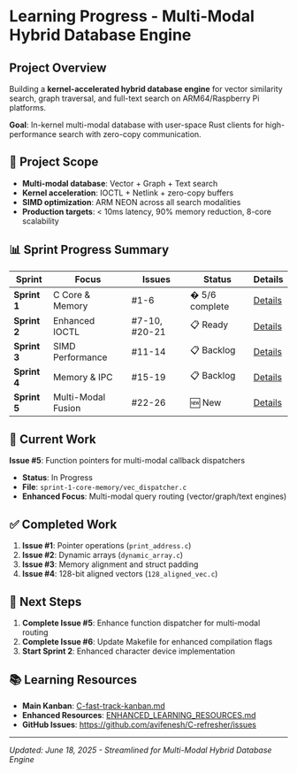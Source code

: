 # Learning Progress - Multi-Modal Hybrid Database Engine

## Project Overview
Building a **kernel-accelerated hybrid database engine** for vector similarity search, graph traversal, and full-text search on ARM64/Raspberry Pi platforms.

**Goal**: In-kernel multi-modal database with user-space Rust clients for high-performance search with zero-copy communication.

## 🎯 Project Scope
- **Multi-modal database**: Vector + Graph + Text search
- **Kernel acceleration**: IOCTL + Netlink + zero-copy buffers  
- **SIMD optimization**: ARM NEON across all search modalities
- **Production targets**: < 10ms latency, 90% memory reduction, 8-core scalability

## 📊 Sprint Progress Summary

| Sprint | Focus | Issues | Status | Details |
|--------|-------|--------|--------|---------|
| **Sprint 1** | C Core & Memory | #1-6 | � 5/6 complete | [Details](sprints/sprint-1-c-core-memory.md) |
| **Sprint 2** | Enhanced IOCTL | #7-10, #20-21 | 📋 Ready | [Details](sprints/sprint-2-system-programming.md) |
| **Sprint 3** | SIMD Performance | #11-14 | 📋 Backlog | [Details](sprints/sprint-3-performance-simd.md) |
| **Sprint 4** | Memory & IPC | #15-19 | 📋 Backlog | [Details](sprints/sprint-4-kernel-memory.md) |
| **Sprint 5** | Multi-Modal Fusion | #22-26 | 🆕 New | [Details](sprints/sprint-5-multimodal-fusion.md) |

## 🚧 Current Work
**Issue #5**: Function pointers for multi-modal callback dispatchers
- **Status**: In Progress
- **File**: `sprint-1-core-memory/vec_dispatcher.c`
- **Enhanced Focus**: Multi-modal query routing (vector/graph/text engines)

## ✅ Completed Work
1. **Issue #1**: Pointer operations (`print_address.c`)
2. **Issue #2**: Dynamic arrays (`dynamic_array.c`) 
3. **Issue #3**: Memory alignment and struct padding
4. **Issue #4**: 128-bit aligned vectors (`128_aligned_vec.c`)

## 🎯 Next Steps
1. **Complete Issue #5**: Enhance function dispatcher for multi-modal routing
2. **Complete Issue #6**: Update Makefile for enhanced compilation flags
3. **Start Sprint 2**: Enhanced character device implementation

## 📚 Learning Resources
- **Main Kanban**: [C-fast-track-kanban.md](C-fast-track-kanban.md)
- **Enhanced Resources**: [ENHANCED_LEARNING_RESOURCES.md](ENHANCED_LEARNING_RESOURCES.md)
- **GitHub Issues**: https://github.com/avifenesh/C-refresher/issues

---

*Updated: June 18, 2025 - Streamlined for Multi-Modal Hybrid Database Engine*
